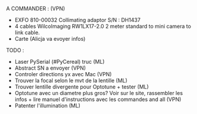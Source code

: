 A COMMANDER : (VPN)
  - EXFO 810-00032 Collimating adaptor S/N : DH1437
  - 4 cables WilcoImaging RW1LX17-2.0 2 meter standard to mini camera to link cable.
  - Carte (Alicja va evoyer infos)

TODO : 
  - Laser PySerial (#PyCereal) truc (ML)
  - Abstract SN a envoyer (VPN)
  - Controler directions yx avec Mac (VPN)
  - Trouver la focal selon le mvt de la lentille (ML)
  - Trouver lentille divergente pour Optotune + tester (ML)
  - Optotune avec un diametre plus gros? Voir sur le site, rassembler les infos + lire manuel d'instructions avec les commandes and all (VPN)
  - Patenter l'illumination (ML)

